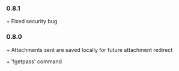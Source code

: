 ### 0.8.1
  \+ Fixed security bug

### 0.8.0

  \+ Attachments sent are saved locally for future attachment redirect
  
  \+ '!getpass' command
